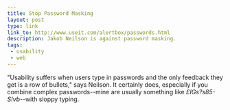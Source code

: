 ```yaml
---
title: Stop Password Masking
layout: post
type: link
link_to: http://www.useit.com/alertbox/passwords.html
description: Jakob Neilson is against password masking.
tags:
 - usability
 - web
---
```

"Usability suffers when users type in passwords and the only feedback they get is a row of bullets," says Neilson. It certainly does, especially if you combine complex passwords--mine are usually something like _£IGs?s85-S!vb_--with sloppy typing.